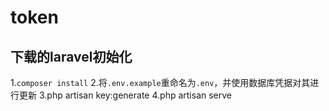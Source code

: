 # token
## 下载的laravel初始化
1.`composer install`
2.将`.env.example`重命名为`.env`，并使用数据库凭据对其进行更新
3.php artisan key:generate
4.php artisan serve
